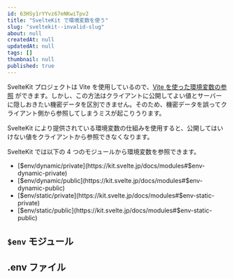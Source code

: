 ```yaml
---
id: 63HSy1rYYvz67eNKwiTpv2
title: "SvelteKit で環境変数を使う"
slug: "sveltekit--invalid-slug"
about: null
createdAt: null
updatedAt: null
tags: []
thumbnail: null
published: true
---
```

SvelteKit プロジェクトは Vite を使用しているので、[Vite を使った環境変数の参照](https://ja.vitejs.dev/guide/env-and-mode.html) ができます。しかし、この方法はクライアントに公開してよい値とサーバーに隠しおきたい機密データを区別できません。そのため、機密データを誤ってクライアント側から参照してしまうミスが起こりうります。

SvelteKit により提供されている環境変数の仕組みを使用すると、公開してはいけない値をクライアントから参照できなくなります。

SvelteKit では以下の 4 つのモジュールから環境変数を参照できます。

- [$env/dynamic/private](https://kit.svelte.jp/docs/modules#$env-dynamic-private)
- [$env/dynamic/public](https://kit.svelte.jp/docs/modules#$env-dynamic-public)
- [$env/static/private](https://kit.svelte.jp/docs/modules#$env-static-private)
- [$env/static/public](https://kit.svelte.jp/docs/modules#$env-static-public)

## `$env` モジュール

## .env ファイル
